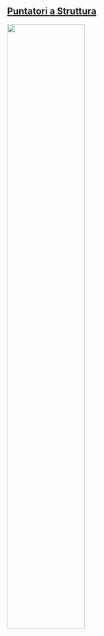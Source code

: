## [Puntatori a Struttura](https://youtu.be/RMqAvwjvm_k)

<a href="https://youtu.be/RMqAvwjvm_k">
  <img src="https://i.ytimg.com/vi/RMqAvwjvm_k/maxresdefault.jpg" width="60%"> 
</a>
